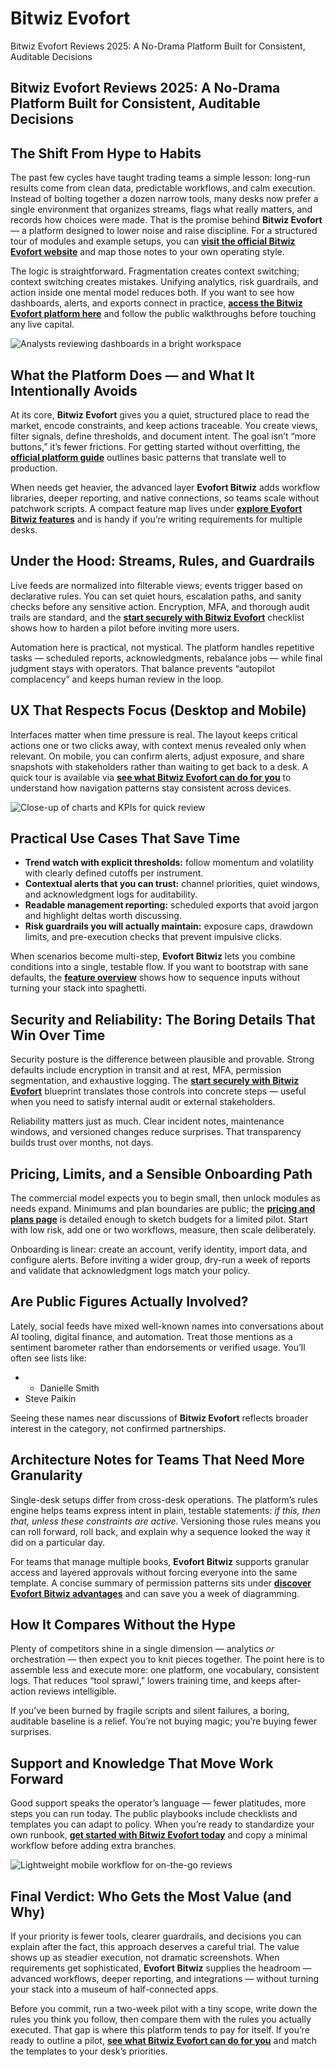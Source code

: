 # Bitwiz Evofort
Bitwiz Evofort Reviews 2025: A No-Drama Platform Built for Consistent, Auditable Decisions
## Bitwiz Evofort Reviews 2025: A No-Drama Platform Built for Consistent, Auditable Decisions

## The Shift From Hype to Habits
The past few cycles have taught trading teams a simple lesson: long-run results come from clean data, predictable workflows, and calm execution. Instead of bolting together a dozen narrow tools, many desks now prefer a single environment that organizes streams, flags what really matters, and records how choices were made. That is the promise behind **Bitwiz Evofort** — a platform designed to lower noise and raise discipline. For a structured tour of modules and example setups, you can **[visit the official Bitwiz Evofort website](https://bitwizevofort.info)** and map those notes to your own operating style.

The logic is straightforward. Fragmentation creates context switching; context switching creates mistakes. Unifying analytics, risk guardrails, and action inside one mental model reduces both. If you want to see how dashboards, alerts, and exports connect in practice, **[access the Bitwiz Evofort platform here](https://bitwizevofort.info)** and follow the public walkthroughs before touching any live capital.

![Analysts reviewing dashboards in a bright workspace](https://images.pexels.com/photos/3861969/pexels-photo-3861969.jpeg?auto=compress&cs=tinysrgb&w=1170&h=780&dpr=1)

## What the Platform Does — and What It Intentionally Avoids
At its core, **Bitwiz Evofort** gives you a quiet, structured place to read the market, encode constraints, and keep actions traceable. You create views, filter signals, define thresholds, and document intent. The goal isn’t “more buttons,” it’s fewer frictions. For getting started without overfitting, the **[official platform guide](https://bitwizevofort.info)** outlines basic patterns that translate well to production.

When needs get heavier, the advanced layer **Evofort Bitwiz** adds workflow libraries, deeper reporting, and native connections, so teams scale without patchwork scripts. A compact feature map lives under **[explore Evofort Bitwiz features](https://bitwizevofort.info)** and is handy if you’re writing requirements for multiple desks.

## Under the Hood: Streams, Rules, and Guardrails
Live feeds are normalized into filterable views; events trigger based on declarative rules. You can set quiet hours, escalation paths, and sanity checks before any sensitive action. Encryption, MFA, and thorough audit trails are standard, and the **[start securely with Bitwiz Evofort](https://bitwizevofort.info)** checklist shows how to harden a pilot before inviting more users.

Automation here is practical, not mystical. The platform handles repetitive tasks — scheduled reports, acknowledgments, rebalance jobs — while final judgment stays with operators. That balance prevents “autopilot complacency” and keeps human review in the loop.

## UX That Respects Focus (Desktop and Mobile)
Interfaces matter when time pressure is real. The layout keeps critical actions one or two clicks away, with context menus revealed only when relevant. On mobile, you can confirm alerts, adjust exposure, and share snapshots with stakeholders rather than waiting to get back to a desk. A quick tour is available via **[see what Bitwiz Evofort can do for you](https://bitwizevofort.info)** to understand how navigation patterns stay consistent across devices.

![Close-up of charts and KPIs for quick review](https://images.pexels.com/photos/669616/pexels-photo-669616.jpeg?auto=compress&cs=tinysrgb&w=1170&h=780&dpr=1)

## Practical Use Cases That Save Time
- **Trend watch with explicit thresholds:** follow momentum and volatility with clearly defined cutoffs per instrument.  
- **Contextual alerts that you can trust:** channel priorities, quiet windows, and acknowledgment logs for auditability.  
- **Readable management reporting:** scheduled exports that avoid jargon and highlight deltas worth discussing.  
- **Risk guardrails you will actually maintain:** exposure caps, drawdown limits, and pre-execution checks that prevent impulsive clicks.

When scenarios become multi-step, **Evofort Bitwiz** lets you combine conditions into a single, testable flow. If you want to bootstrap with sane defaults, the **[feature overview](https://bitwizevofort.info)** shows how to sequence inputs without turning your stack into spaghetti.

## Security and Reliability: The Boring Details That Win Over Time
Security posture is the difference between plausible and provable. Strong defaults include encryption in transit and at rest, MFA, permission segmentation, and exhaustive logging. The **[start securely with Bitwiz Evofort](https://bitwizevofort.info)** blueprint translates those controls into concrete steps — useful when you need to satisfy internal audit or external stakeholders.

Reliability matters just as much. Clear incident notes, maintenance windows, and versioned changes reduce surprises. That transparency builds trust over months, not days.

## Pricing, Limits, and a Sensible Onboarding Path
The commercial model expects you to begin small, then unlock modules as needs expand. Minimums and plan boundaries are public; the **[pricing and plans page](https://bitwizevofort.info)** is detailed enough to sketch budgets for a limited pilot. Start with low risk, add one or two workflows, measure, then scale deliberately.

Onboarding is linear: create an account, verify identity, import data, and configure alerts. Before inviting a wider group, dry-run a week of reports and validate that acknowledgment logs match your policy.

## Are Public Figures Actually Involved?
Lately, social feeds have mixed well-known names into conversations about AI tooling, digital finance, and automation. Treat those mentions as a sentiment barometer rather than endorsements or verified usage. You’ll often see lists like:

- - Danielle Smith
- Steve Paikin

Seeing these names near discussions of **Bitwiz Evofort** reflects broader interest in the category, not confirmed partnerships.

## Architecture Notes for Teams That Need More Granularity
Single-desk setups differ from cross-desk operations. The platform’s rules engine helps teams express intent in plain, testable statements: *if this, then that, unless these constraints are active.* Versioning those rules means you can roll forward, roll back, and explain why a sequence looked the way it did on a particular day.

For teams that manage multiple books, **Evofort Bitwiz** supports granular access and layered approvals without forcing everyone into the same template. A concise summary of permission patterns sits under **[discover Evofort Bitwiz advantages](https://bitwizevofort.info)** and can save you a week of diagramming.

## How It Compares Without the Hype
Plenty of competitors shine in a single dimension — analytics *or* orchestration — then expect you to knit pieces together. The point here is to assemble less and execute more: one platform, one vocabulary, consistent logs. That reduces “tool sprawl,” lowers training time, and keeps after-action reviews intelligible.

If you’ve been burned by fragile scripts and silent failures, a boring, auditable baseline is a relief. You’re not buying magic; you’re buying fewer surprises.

## Support and Knowledge That Move Work Forward
Good support speaks the operator’s language — fewer platitudes, more steps you can run today. The public playbooks include checklists and templates you can adapt to policy. When you’re ready to standardize your own runbook, **[get started with Bitwiz Evofort today](https://bitwizevofort.info)** and copy a minimal workflow before adding extra branches.

![Lightweight mobile workflow for on-the-go reviews](https://blog.hurree.co/hs-fs/hubfs/How%20to%20choose%20the%20right%20KPIs%20for%20your%20dashboard%20blog.png?width=1920&height=1080&name=How%20to%20choose%20the%20right%20KPIs%20for%20your%20dashboard%20blog.png)

## Final Verdict: Who Gets the Most Value (and Why)
If your priority is fewer tools, clearer guardrails, and decisions you can explain after the fact, this approach deserves a careful trial. The value shows up as steadier execution, not dramatic screenshots. When requirements get sophisticated, **Evofort Bitwiz** supplies the headroom — advanced workflows, deeper reporting, and integrations — without turning your stack into a museum of half-connected apps.

Before you commit, run a two-week pilot with a tiny scope, write down the rules you think you follow, then compare them with the rules you actually executed. That gap is where this platform tends to pay for itself. If you’re ready to outline a pilot, **[see what Bitwiz Evofort can do for you](https://bitwizevofort.info)** and match the templates to your desk’s priorities.

